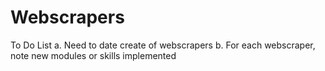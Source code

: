 # Webscrapers

To Do List
a. Need to date create of webscrapers
b. For each webscraper, note new modules or skills implemented
